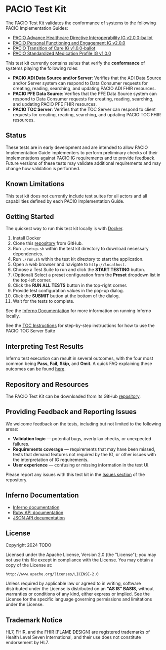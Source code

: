 # PACIO Test Kit

The PACIO Test Kit validates the conformance of systems to the following PACIO Implementation Guides:

* [PACIO Advance Healthcare Directive Interoperability IG v2.0.0-ballot](https://hl7.org/fhir/us/pacio-adi/2025Sep/)
* [PACIO Personal Functioning and Engagement IG v2.0.0](https://hl7.org/fhir/us/pacio-pfe/)
* [PACIO Transition of Care IG v1.0.0-ballot](https://hl7.org/fhir/us/pacio-toc/2025May/)
* [PACIO Standardized Medication Profile IG v1.0.0](https://hl7.org/fhir/us/smp/)

This test kit currently contains suites that verify the **conformance** of systems playing the following roles:

* **PACIO ADI Data Source and/or Server**: Verifies that the ADI Data Source and/or Server system can respond to Data Consumer requests for creating, reading, searching, and updating PACIO ADI FHIR resources.
* **PACIO PFE Data Source**: Verifies that the PFE Data Source system can respond to Data Consumer requests for creating, reading, searching, and updating PACIO PFE FHIR resources.
* **PACIO TOC Server**: Verifies that the TOC Server can respond to client requests for creating, reading, searching, and updating PACIO TOC FHIR resources.

## Status

These tests are in early development and are intended to allow PACIO Implementation Guide implementers to perform preliminary checks of their implementations against PACIO IG requirements and to provide feedback. Future versions of these tests may validate additional requirements and may change how validation is performed.

## Known Limitations

This test kit does not currently include test suites for all actors and all capabilities defined by each PACIO Implementation Guide.

## Getting Started

The quickest way to run this test kit locally is with [Docker](https://www.docker.com/).

1. Install Docker
2. Clone this [repository](https://github.com/paciowg/pacio-test-kit) from GitHub.
3. Run `./setup.sh` within the test kit directory to download necessary dependencies.
4. Run `./run.sh` within the test kit directory to start the application.
5. Open a web browser and navigate to `http://localhost`.
6. Choose a Test Suite to run and click the **START TESTING** button.
7. (Optional) Select a preset configuration from the **Preset** dropdown list in the top-left corner.
8. Click the **RUN ALL TESTS** button in the top-right corner.
9. Provide test configuration values in the pop-up dialog.
10. Click the **SUBMIT** button at the bottom of the dialog.
11. Wait for the tests to complete.

See the [Inferno Documentation](https://inferno-framework.github.io/docs/getting-started-users.html#running-an-existing-test-kit) for more information on running Inferno locally.

See the [TOC Instructions](/lib/pacio_test_kit/toc/TOC_INSTRUCTIONS.md) for step-by-step instructions for how to use the PACIO TOC Server Suite

## Interpreting Test Results

Inferno test execution can result in several outcomes, with the four most common being **Pass**, **Fail**, **Skip**, and **Omit**. A quick FAQ explaining these outcomes can be found [here](https://github.com/onc-healthit/onc-certification-g10-test-kit/wiki/FAQ#q-what-is-the-difference-between-skipped-test-and-omitted-test).

## Repository and Resources

The PACIO Test Kit can be downloaded from its GitHub [repository](https://github.com/paciowg/pacio-test-kit).

## Providing Feedback and Reporting Issues

We welcome feedback on the tests, including but not limited to the following areas:

* **Validation logic** — potential bugs, overly lax checks, or unexpected failures.
* **Requirements coverage** — requirements that may have been missed, tests that demand features not required by the IG, or other issues with the interpretation of IG requirements.
* **User experience** — confusing or missing information in the test UI.

Please report any issues with this test kit in the [Issues section](https://github.com/paciowg/pacio-test-kit/issues) of the repository.

## Inferno Documentation

- [Inferno documentation](https://inferno-framework.github.io/docs/)
- [Ruby API documentation](https://inferno-framework.github.io/inferno-core/docs/)
- [JSON API documentation](https://inferno-framework.github.io/inferno-core/api-docs/)

## License

Copyright 2024 TODO

Licensed under the Apache License, Version 2.0 (the "License"); you may not use this file except in compliance with the License.
You may obtain a copy of the License at:
```
http://www.apache.org/licenses/LICENSE-2.0
```

Unless required by applicable law or agreed to in writing, software distributed under the License is distributed on an **“AS IS” BASIS**, without warranties or conditions of any kind, either express or implied. See the License for the specific language governing permissions and limitations under the License.

## Trademark Notice

HL7, FHIR, and the FHIR [FLAME DESIGN] are registered trademarks of Health Level Seven International, and their use does not constitute endorsement by HL7.

